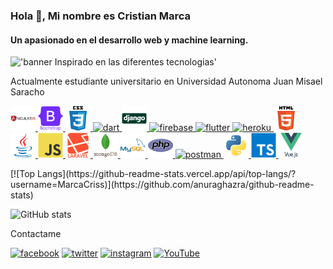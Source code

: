### Hola 👋, Mi nombre es Cristian Marca
#### Un apasionado en el desarrollo web y machine learning.
!['banner Inspirado en las diferentes tecnologias'](https://lh3.googleusercontent.com/qnhkh3dSeJ7RSb5oS-mtMVhMoxh2eMbUrB0pfAJ0oMz44JgpP7OE_PckinTzTVzQOq5gTDrbEz8XhIXL2c3UBzbgsAycvKewV9G9Nr9zan--tajn5290Gu7ZRx42uZ4YG-2DME5EojBfbIUScKJMNptJCwQjD4kZGTmY46sEwdljGGwEhUR8nDAdHWh8PDFY42xkAZRP0Ki_EMZPKuhtoba5ikl5BdreiWVsH0AH4FRQ2iwjkpybgLQl_cgXgIny5QVTDhmGxjH5AT7nL9fLXxAREEArdu5qemdX7uMmEh67C-HuXYrbtxVni4AKtPtBJw9wRVWriWKRJ75mFbmpTnB-DCIvzlZhM68cpIGFJa0pTCGZKN458Cvw1tVEr-C7nODrsA0sUjV_vxlv4LJ13O9o2KKCmFPedah-hSjPgcZdh3kYkNzErQ7wSz09hb8hRj-ecF3FEFCVC_36t7krC19MXzMlsqNLK6wRmqL6go6QFxZHhGcaS9n542AqrUmJQaEB5iSOKxIo2v6zLklZsewr9MuQpTRBIO0QWj1k1CRcrzIMIzoGehd7gSvo3CU1wzX0sdcFrNN7d7FUB50eaCEb17rRBl7QoUD7st-YEvSWq4KsSDu_Muq6ov4BpjvchccjZV4NLwGHTLohItLE24kYlotyXZAHnDvX1UKGLvw44-SPsI_lc9C4FNw=w1672-h940-no?authuser=1)

Actualmente estudiante universitario en Universidad Autonoma Juan Misael Saracho

<p align="left"> <a href="https://angular.io" target="_blank"> <img src="https://raw.githubusercontent.com/devicons/devicon/master/icons/angularjs/angularjs-original-wordmark.svg" alt="angularjs" width="40" height="40"/> </a> <a href="https://getbootstrap.com" target="_blank"> <img src="https://raw.githubusercontent.com/devicons/devicon/master/icons/bootstrap/bootstrap-plain-wordmark.svg" alt="bootstrap" width="40" height="40"/> </a> <a href="https://www.w3schools.com/css/" target="_blank"> <img src="https://raw.githubusercontent.com/devicons/devicon/master/icons/css3/css3-original-wordmark.svg" alt="css3" width="40" height="40"/> </a> <a href="https://dart.dev" target="_blank"> <img src="https://www.vectorlogo.zone/logos/dartlang/dartlang-icon.svg" alt="dart" width="40" height="40"/> </a> <a href="https://www.djangoproject.com/" target="_blank"> <img src="https://raw.githubusercontent.com/devicons/devicon/master/icons/django/django-original.svg" alt="django" width="40" height="40"/> </a> <a href="https://firebase.google.com/" target="_blank"> <img src="https://www.vectorlogo.zone/logos/firebase/firebase-icon.svg" alt="firebase" width="40" height="40"/> </a> <a href="https://flutter.dev" target="_blank"> <img src="https://www.vectorlogo.zone/logos/flutterio/flutterio-icon.svg" alt="flutter" width="40" height="40"/> </a> <a href="https://heroku.com" target="_blank"> <img src="https://www.vectorlogo.zone/logos/heroku/heroku-icon.svg" alt="heroku" width="40" height="40"/> </a> <a href="https://www.w3.org/html/" target="_blank"> <img src="https://raw.githubusercontent.com/devicons/devicon/master/icons/html5/html5-original-wordmark.svg" alt="html5" width="40" height="40"/> </a> <a href="https://www.java.com" target="_blank"> <img src="https://raw.githubusercontent.com/devicons/devicon/master/icons/java/java-original.svg" alt="java" width="40" height="40"/> </a> <a href="https://developer.mozilla.org/en-US/docs/Web/JavaScript" target="_blank"> <img src="https://raw.githubusercontent.com/devicons/devicon/master/icons/javascript/javascript-original.svg" alt="javascript" width="40" height="40"/> </a> <a href="https://laravel.com/" target="_blank"> <img src="https://raw.githubusercontent.com/devicons/devicon/master/icons/laravel/laravel-plain-wordmark.svg" alt="laravel" width="40" height="40"/> </a> <a href="https://www.mongodb.com/" target="_blank"> <img src="https://raw.githubusercontent.com/devicons/devicon/master/icons/mongodb/mongodb-original-wordmark.svg" alt="mongodb" width="40" height="40"/> </a> <a href="https://www.mysql.com/" target="_blank"> <img src="https://raw.githubusercontent.com/devicons/devicon/master/icons/mysql/mysql-original-wordmark.svg" alt="mysql" width="40" height="40"/> </a> <a href="https://www.php.net" target="_blank"> <img src="https://raw.githubusercontent.com/devicons/devicon/master/icons/php/php-original.svg" alt="php" width="40" height="40"/> </a> <a href="https://postman.com" target="_blank"> <img src="https://www.vectorlogo.zone/logos/getpostman/getpostman-icon.svg" alt="postman" width="40" height="40"/> </a> <a href="https://www.python.org" target="_blank"> <img src="https://raw.githubusercontent.com/devicons/devicon/master/icons/python/python-original.svg" alt="python" width="40" height="40"/> </a> <a href="https://www.typescriptlang.org/" target="_blank"> <img src="https://raw.githubusercontent.com/devicons/devicon/master/icons/typescript/typescript-original.svg" alt="typescript" width="40" height="40"/> </a> <a href="https://vuejs.org/" target="_blank"> <img src="https://raw.githubusercontent.com/devicons/devicon/master/icons/vuejs/vuejs-original-wordmark.svg" alt="vuejs" width="40" height="40"/> </a> </p>

<p>
[![Top Langs](https://github-readme-stats.vercel.app/api/top-langs/?username=MarcaCriss)](https://github.com/anuraghazra/github-readme-stats)

![GitHub stats](https://github-readme-stats.vercel.app/api?username=MarcaCriss&show_icons=true)  
</p>


Contactame



[<img src='https://cdn.cdnlogo.com/logos/f/83/facebook.svg' alt='facebook' height='40'>](https://www.facebook.com/https://www.facebook.com/cristianpablo.marcagonzales) [<img src='https://cdn.cdnlogo.com/logos/t/96/twitter-icon.svg' alt='twitter' height='40'>](https://twitter.com/Criss_Mark_) [<img src='https://cdn.cdnlogo.com/logos/i/92/instagram.svg' alt='instagram' height='40'>](https://www.instagram.com/marca_dragon96/) [<img src='https://cdn.cdnlogo.com/logos/y/57/youtube-icon.svg' alt='YouTube' height='40'>](https://www.youtube.com/channel/UCJ6dNv1mJ9PmN1Ey7JIthhQ)  





